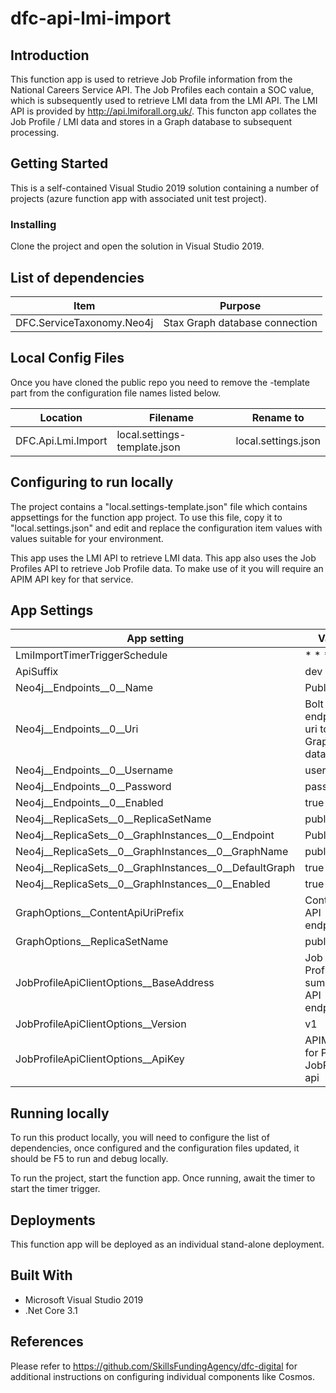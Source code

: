 # dfc-api-lmi-import
## Introduction

This function app is used to retrieve Job Profile information from the National Careers Service API. The Job Profiles each contain a SOC value, which is subsequently used to retrieve LMI data from the LMI API.
The LMI API is provided by http://api.lmiforall.org.uk/.
This functon app collates the Job Profile / LMI data and stores in a Graph database to subsequent processing.

## Getting Started

This is a self-contained Visual Studio 2019 solution containing a number of projects (azure function app with associated unit test project).

### Installing

Clone the project and open the solution in Visual Studio 2019.

## List of dependencies

|Item	|Purpose|
|-------|-------|
|DFC.ServiceTaxonomy.Neo4j|Stax Graph database connection|

## Local Config Files

Once you have cloned the public repo you need to remove the -template part from the configuration file names listed below.

| Location | Filename | Rename to |
|-------|-------|-------|
| DFC.Api.Lmi.Import |local.settings-template.json | local.settings.json |

## Configuring to run locally

The project contains a "local.settings-template.json" file which contains appsettings for the function app project. To use this file, copy it to "local.settings.json" and edit and replace the configuration item values with values suitable for your environment.

This app uses the LMI API to retrieve LMI data. This app also uses the Job Profiles API to retrieve Job Profile data. To make use of it you will require an APIM API key for that service.

## App Settings

| App setting | Value |
|-------|-------|
LmiImportTimerTriggerSchedule | * * * * * * |
ApiSuffix | dev | 
Neo4j__Endpoints__0__Name | Published |
Neo4j__Endpoints__0__Uri | Bolt endpoint uri to Graph database |
Neo4j__Endpoints__0__Username | username |
Neo4j__Endpoints__0__Password | password |
Neo4j__Endpoints__0__Enabled | true |
Neo4j__ReplicaSets__0__ReplicaSetName | published |
Neo4j__ReplicaSets__0__GraphInstances__0__Endpoint | Published |
Neo4j__ReplicaSets__0__GraphInstances__0__GraphName | published |
Neo4j__ReplicaSets__0__GraphInstances__0__DefaultGraph | true |
Neo4j__ReplicaSets__0__GraphInstances__0__Enabled | true |
GraphOptions__ContentApiUriPrefix | Content API endpoint |
GraphOptions__ReplicaSetName | published |
JobProfileApiClientOptions__BaseAddress | Job Profiles summary API endpoint |
JobProfileApiClientOptions__Version | v1 |
JobProfileApiClientOptions__ApiKey | APIM key for PP JobProfiles api |

## Running locally

To run this product locally, you will need to configure the list of dependencies, once configured and the configuration files updated, it should be F5 to run and debug locally.

To run the project, start the function app. Once running, await the timer to start the timer trigger.

## Deployments

This function app will be deployed as an individual stand-alone deployment.

## Built With

* Microsoft Visual Studio 2019
* .Net Core 3.1

## References

Please refer to https://github.com/SkillsFundingAgency/dfc-digital for additional instructions on configuring individual components like Cosmos.
